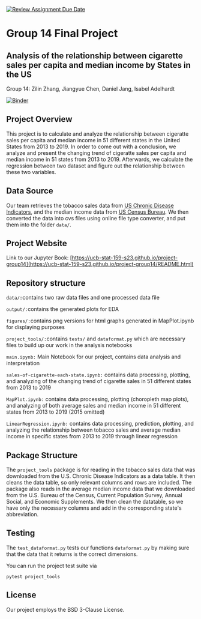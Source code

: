 [![Review Assignment Due Date](https://classroom.github.com/assets/deadline-readme-button-24ddc0f5d75046c5622901739e7c5dd533143b0c8e959d652212380cedb1ea36.svg)](https://classroom.github.com/a/LiaEl886)
# Group 14 Final Project

## Analysis of the relationship between cigarette sales per capita and median income by States in the US

Group 14: Zilin Zhang, Jiangyue Chen, Daniel Jang, Isabel Adelhardt

[![Binder](https://mybinder.org/badge_logo.svg)](https://mybinder.org/v2/gh/UCB-stat-159-s23/project-group14.git/HEAD?labpath=main.ipynb)

## Project Overview

This project is to calculate and analyze the relationship between cigeratte sales per capita and median income in 51 different states in the United States from 2013 to 2019. In order to come out with a conclusion, we analyze and present the changing trend of cigeratte sales per capita and median income in 51 states from 2013 to 2019. Afterwards, we calculate the regression between two dataset and figure out the relationship between these two variables. 

## Data Source

Our team retrieves the tobacco sales data from [US Chronic Disease Indicators](https://chronicdata.cdc.gov/Chronic-Disease-Indicators/U-S-Chronic-Disease-Indicators-Tobacco/rrbt-bhen), and the median income data from [US Census Bureau](https://www2.census.gov/programs-surveys/cps/tables/time-series/historical-income-households/h08.xls). We then converted the data into cvs files using online file type converter, and put them into the folder `data/`.

## Project Website

Link to our Jupyter Book: [https://ucb-stat-159-s23.github.io/project-group14](https://ucb-stat-159-s23.github.io/project-group14/README.html)

## Repository structure

`data/:`contains two raw data files and one processed data file

`output/:`contains the generated plots for EDA

`figures/:`contains png versions for html graphs generated in MapPlot.ipynb for displaying purposes

`project_tools/:`contains `tests/` and `dataformat.py` which are necessary files to build up our work in the analysis notebooks

`main.ipynb:` Main Notebook for our project, contains data analysis and interpretation

`sales-of-cigarette-each-state.ipynb:` contains data processing, plotting, and analyzing of the changing trend of cigarette sales in 51 different states from 2013 to 2019

`MapPlot.ipynb:` contains data processing, plotting (choropleth map plots), and analyzing of both average sales and median income in 51 different states from 2013 to 2019 (2015 omitted)

`LinearRegression.ipynb:` contains data processing, prediction, plotting, and analyzing the relationship between tobacco sales and average median income in specific states from 2013 to 2019 through linear regression

## Package Structure

The `project_tools` package is for reading in the tobacco sales data that was downloaded from the U.S. Chronic Disease Indicators as a data table. It then cleans the data table, so only relevant columns and rows are included. The package also reads in the average median income data that we downloaded from the U.S. Bureau of the Census, Current Population Survey, Annual Social, and Economic Supplements. We then clean the datatable, so we have only the necessary columns and add in the corresponding state's abbreviation. 

## Testing

The  `test_dataformat.py` tests our functions `dataformat.py` by making sure that the data that it returns is the correct dimensions.

You can run the project test suite via 
```
pytest project_tools
```

## License

Our project employs the BSD 3-Clause License.



